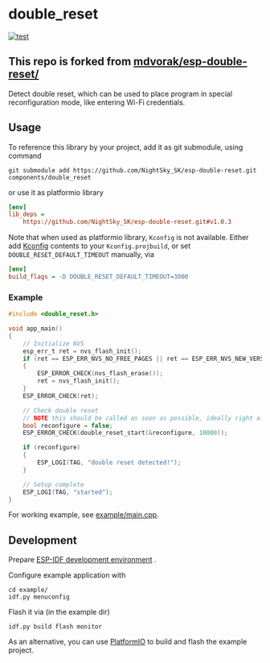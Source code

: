 # double_reset
[![test](https://github.com/NightSky_SK/esp-double-reset/actions/workflows/test.yml/badge.svg)](https://github.com/NightSky_SK/esp-double-reset/actions/workflows/test.yml)

## This repo is forked from [mdvorak/esp-double-reset/](https://github.com/mdvorak/esp-double-reset/)

Detect double reset, which can be used to place program in special reconfiguration mode, like entering Wi-Fi credentials.

## Usage

To reference this library by your project, add it as git submodule, using command

```shell
git submodule add https://github.com/NightSky_SK/esp-double-reset.git components/double_reset
```

or use it as platformio library

```ini
[env]
lib_deps =
    https://github.com/NightSky_SK/esp-double-reset.git#v1.0.3
```

Note that when used as platformio library, `Kconfig` is not available. Either add [Kconfig](./Kconfig) contents to 
your `Kconfig.projbuild`, or set `DOUBLE_RESET_DEFAULT_TIMEOUT` manually, via

```ini
[env]
build_flags = -D DOUBLE_RESET_DEFAULT_TIMEOUT=3000
```

### Example

```c
#include <double_reset.h>

void app_main() 
{
	// Initialize NVS
	esp_err_t ret = nvs_flash_init();
	if (ret == ESP_ERR_NVS_NO_FREE_PAGES || ret == ESP_ERR_NVS_NEW_VERSION_FOUND)
	{
		ESP_ERROR_CHECK(nvs_flash_erase());
		ret = nvs_flash_init();
	}
	ESP_ERROR_CHECK(ret);

	// Check double reset
	// NOTE this should be called as soon as possible, ideally right after nvs init
	bool reconfigure = false;
	ESP_ERROR_CHECK(double_reset_start(&reconfigure, 10000));

	if (reconfigure)
	{
		ESP_LOGI(TAG, "double reset detected!");
	}

	// Setup complete
	ESP_LOGI(TAG, "started");
}
```

For working example, see [example/main.cpp](example/main.cpp).

## Development

Prepare [ESP-IDF development environment](https://docs.espressif.com/projects/esp-idf/en/latest/esp32/get-started/index.html#get-started-get-prerequisites)
.

Configure example application with

```
cd example/
idf.py menuconfig
```

Flash it via (in the example dir)

```
idf.py build flash monitor
```

As an alternative, you can use [PlatformIO](https://docs.platformio.org/en/latest/core/installation.html) to build and
flash the example project.
